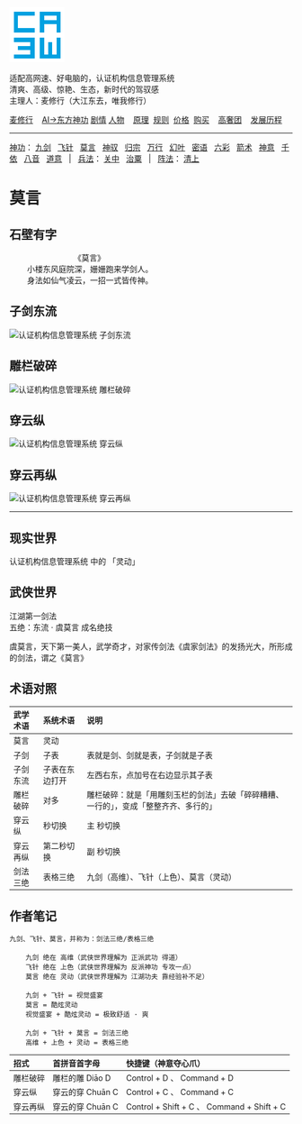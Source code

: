 ![](../../static/ca3w.png "ca3w 认证机构信息管理系统")

适配高网速、好电脑的，认证机构信息管理系统 <br/>
清爽、高级、惊艳、生态，新时代的驾驭感 <br/>
主理人：麦修行（大江东去，唯我修行）

[麦修行][]&nbsp;&nbsp;&nbsp;&nbsp;[AI->东方神功][东方神功]&nbsp;[剧情][]&nbsp;[人物][]&nbsp;&nbsp;&nbsp;&nbsp;[原理][]&nbsp;&nbsp;[规则][]&nbsp;&nbsp;[价格][]&nbsp;&nbsp;[购买][]&nbsp;&nbsp;&nbsp;&nbsp;[高奢团][]&nbsp;&nbsp;&nbsp;&nbsp;[发展历程][]

[麦修行]: https://github.com/ca3w/BEST
[东方神功]: https://github.com/ca3w/ai-dongfangshengong
[剧情]: https://github.com/ca3w/dongfangernvqing/blob/main/root/BEST.md
[人物]: https://github.com/ca3w/dongfangernvqing/blob/main/root/renwu.md
[原理]: https://github.com/ca3w/key
[规则]: https://github.com/ca3w/rule
[价格]: https://github.com/ca3w/pricing
[购买]: https://github.com/ca3w/howtobuy
[高奢团]: https://github.com/ca3w/tuan
[发展历程]: https://github.com/ca3w/development

***

[神功][]：&nbsp;[九剑][]&nbsp;&nbsp;&nbsp;[飞针][]&nbsp;&nbsp;&nbsp;[莫言][]&nbsp;&nbsp;&nbsp;[神驭][]&nbsp;&nbsp;&nbsp;[归宗][]&nbsp;&nbsp;&nbsp;[万行][]&nbsp;&nbsp;&nbsp;[幻叶][]&nbsp;&nbsp;&nbsp;[密语][]&nbsp;&nbsp;&nbsp;[六彩][]&nbsp;&nbsp;&nbsp;[箭术][]&nbsp;&nbsp;&nbsp;[神意][]&nbsp;&nbsp;&nbsp;[千依][]&nbsp;&nbsp;&nbsp;[八音][]&nbsp;&nbsp;&nbsp;[道意][]&nbsp;&nbsp;&nbsp;|&nbsp;&nbsp;&nbsp;[兵法][]：&nbsp;[关中][]&nbsp;&nbsp;&nbsp;[治粟][]&nbsp;&nbsp;&nbsp;|&nbsp;&nbsp;&nbsp;[阵法][]：&nbsp;[清上][]

[神功]: https://github.com/ca3w/ai-dongfangshengong

[九剑]: ../../wugong/fuyaojiujian/BEST.md
[飞针]: ../../wugong/feizhenbaodian/BEST.md
[莫言]: ../../wugong/moyan/BEST.md
[神驭]: ../../wugong/shenyu/BEST.md
[归宗]: ../../wugong/baichuanguizong/BEST.md
[万行]: ../../wugong/yufengwanxing/BEST.md
[幻叶]: ../../wugong/huanyezhi/BEST.md
[密语]: ../../wugong/chenqiaomiyu/BEST.md
[六彩]: ../../wugong/liucaishenjian/BEST.md
[箭术]: ../../wugong/linjiajianshu/BEST.md
[神意]: ../../wugong/shenyiduoxinzhao/BEST.md
[千依]: ../../wugong/qianyizijian/BEST.md
[八音]: ../../wugong/bayinshengxin/BEST.md
[道意]: ../../wugong/daoyicuican/BEST.md

[兵法]: https://github.com/ca3w/ai-dongfangshengong#兵法目录

[关中]: ../../bingfa/guanzhongzhanfa/BEST.md
[治粟]: ../../bingfa/zhisubingfa/BEST.md

[阵法]: https://github.com/ca3w/ai-dongfangshengong#阵法目录

[清上]: ../../zhenfa/qingshangbeidouzhen/BEST.md

# 莫言

## 石壁有字

&nbsp;&nbsp;&nbsp;&nbsp;&nbsp;&nbsp;&nbsp;&nbsp;&nbsp;&nbsp;&nbsp;&nbsp;&nbsp;&nbsp;&nbsp;&nbsp;&nbsp;&nbsp;&nbsp;&nbsp;&nbsp;&nbsp;&nbsp;&nbsp;&nbsp;&nbsp;&nbsp;&nbsp;&nbsp;《莫言》 <br/>
&nbsp;&nbsp;&nbsp;&nbsp;&nbsp;&nbsp;&nbsp;&nbsp;小楼东风庭院深，姗姗跑来学剑人。 <br/>
&nbsp;&nbsp;&nbsp;&nbsp;&nbsp;&nbsp;&nbsp;&nbsp;身法如仙气凌云，一招一式皆传神。

## 子剑东流

![](./static/01-zijiandongliu.gif "认证机构信息管理系统 子剑东流")

## 雕栏破碎

![](./static/02-diaolanposui.gif "认证机构信息管理系统 雕栏破碎")

## 穿云纵

![](./static/03-chuanyunzong.gif "认证机构信息管理系统 穿云纵")

## 穿云再纵

![](./static/04-chuanyunzaizong.gif "认证机构信息管理系统 穿云再纵")

***

## 现实世界

认证机构信息管理系统 中的 「灵动」

## 武侠世界

江湖第一剑法 <br/>
五绝：东流 · 虞莫言 成名绝技

虞莫言，天下第一美人，武学奇才，对家传剑法《虞家剑法》的发扬光大，所形成的剑法，谓之《莫言》

## 术语对照

武学术语  |系统术语        |说明
:---------|:---------------|:-------------------------------------------------------------------------------------
莫言      |灵动            |
子剑      |子表            |表就是剑、剑就是表，子剑就是子表
子剑东流  |子表在东边打开  |左西右东，点加号在右边显示其子表
雕栏破碎  |对多            |雕栏破碎：就是「用雕刻玉栏的剑法」去破「碎碎糟糟、一行的」，变成「整整齐齐、多行的」
穿云纵    |秒切换          |主 秒切换
穿云再纵  |第二秒切换      |副 秒切换
剑法三绝  |表格三绝        |九剑（高维）、飞针（上色）、莫言（灵动）

## 作者笔记

```text
九剑、飞针、莫言，并称为：剑法三绝/表格三绝

    九剑 绝在 高维（武侠世界理解为 正派武功 得道）
    飞针 绝在 上色（武侠世界理解为 反派神功 专攻一点）
    莫言 绝在 灵动（武侠世界理解为 江湖功夫 靠经验补不足）

    九剑 + 飞针 = 视觉盛宴
    莫言 = 酷炫灵动
    视觉盛宴 + 酷炫灵动 = 极致舒适 · 爽

    九剑 + 飞针 + 莫言 = 剑法三绝
    高维 + 上色 + 灵动 = 表格三绝
```

招式      |首拼音首字母      |快捷键（神意夺心爪）
:---------|:-----------------|:-------------------------------------------
雕栏破碎  |雕栏的雕 Diāo D   |Control + D 、 Command + D
穿云纵    |穿云的穿 Chuān C  |Control + C 、 Command + C
穿云再纵  |穿云的穿 Chuān C  |Control + Shift + C 、 Command + Shift + C
